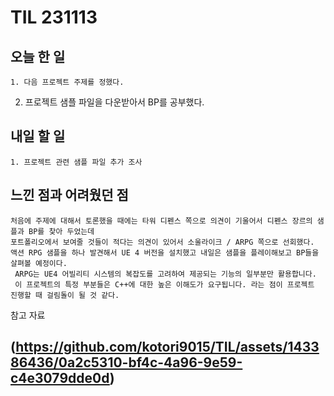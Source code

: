 TIL 231113
======


오늘 한 일
------

	1. 다음 프로젝트 주제를 정했다.
  2. 프로젝트 샘플 파일을 다운받아서 BP를 공부했다.




내일 할 일
------
	1. 프로젝트 관련 샘플 파일 추가 조사



느낀 점과 어려웠던 점
------
```
처음에 주제에 대해서 토론했을 때에는 타워 디펜스 쪽으로 의견이 기울어서 디펜스 장르의 샘플과 BP를 찾아 두었는데 
포트폴리오에서 보여줄 것들이 적다는 의견이 있어서 소울라이크 / ARPG 쪽으로 선회했다.
액션 RPG 샘플을 하나 발견해서 UE 4 버전을 설치했고 내일은 샘플을 플레이해보고 BP들을 살펴볼 예정이다.
 ARPG는 UE4 어빌리티 시스템의 복잡도를 고려하여 제공되는 기능의 일부분만 활용합니다. 
 이 프로젝트의 특정 부분들은 C++에 대한 높은 이해도가 요구됩니다. 라는 점이 프로젝트 진행할 때 걸림돌이 될 것 같다.

```

참고 자료

(https://github.com/kotori9015/TIL/assets/143386436/0a2c5310-bf4c-4a96-9e59-c4e3079dde0d)
------

